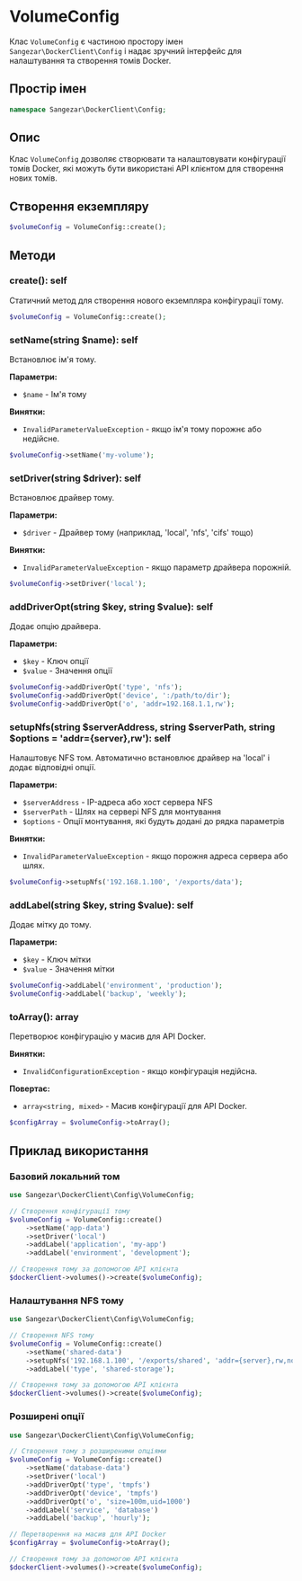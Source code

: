 # VolumeConfig

Клас `VolumeConfig` є частиною простору імен `Sangezar\DockerClient\Config` і надає зручний інтерфейс для налаштування та створення томів Docker.

## Простір імен

```php
namespace Sangezar\DockerClient\Config;
```

## Опис

Клас `VolumeConfig` дозволяє створювати та налаштовувати конфігурації томів Docker, які можуть бути використані API клієнтом для створення нових томів. 

## Створення екземпляру

```php
$volumeConfig = VolumeConfig::create();
```

## Методи

### create(): self

Статичний метод для створення нового екземпляра конфігурації тому.

```php
$volumeConfig = VolumeConfig::create();
```

### setName(string $name): self

Встановлює ім'я тому.

**Параметри:**
- `$name` - Ім'я тому

**Винятки:**
- `InvalidParameterValueException` - якщо ім'я тому порожнє або недійсне.

```php
$volumeConfig->setName('my-volume');
```

### setDriver(string $driver): self

Встановлює драйвер тому.

**Параметри:**
- `$driver` - Драйвер тому (наприклад, 'local', 'nfs', 'cifs' тощо)

**Винятки:**
- `InvalidParameterValueException` - якщо параметр драйвера порожній.

```php
$volumeConfig->setDriver('local');
```

### addDriverOpt(string $key, string $value): self

Додає опцію драйвера.

**Параметри:**
- `$key` - Ключ опції
- `$value` - Значення опції

```php
$volumeConfig->addDriverOpt('type', 'nfs');
$volumeConfig->addDriverOpt('device', ':/path/to/dir');
$volumeConfig->addDriverOpt('o', 'addr=192.168.1.1,rw');
```

### setupNfs(string $serverAddress, string $serverPath, string $options = 'addr={server},rw'): self

Налаштовує NFS том. Автоматично встановлює драйвер на 'local' і додає відповідні опції.

**Параметри:**
- `$serverAddress` - IP-адреса або хост сервера NFS
- `$serverPath` - Шлях на сервері NFS для монтування
- `$options` - Опції монтування, які будуть додані до рядка параметрів

**Винятки:**
- `InvalidParameterValueException` - якщо порожня адреса сервера або шлях.

```php
$volumeConfig->setupNfs('192.168.1.100', '/exports/data');
```

### addLabel(string $key, string $value): self

Додає мітку до тому.

**Параметри:**
- `$key` - Ключ мітки
- `$value` - Значення мітки

```php
$volumeConfig->addLabel('environment', 'production');
$volumeConfig->addLabel('backup', 'weekly');
```

### toArray(): array

Перетворює конфігурацію у масив для API Docker.

**Винятки:**
- `InvalidConfigurationException` - якщо конфігурація недійсна.

**Повертає:**
- `array<string, mixed>` - Масив конфігурації для API Docker.

```php
$configArray = $volumeConfig->toArray();
```

## Приклад використання

### Базовий локальний том

```php
use Sangezar\DockerClient\Config\VolumeConfig;

// Створення конфігурації тому
$volumeConfig = VolumeConfig::create()
    ->setName('app-data')
    ->setDriver('local')
    ->addLabel('application', 'my-app')
    ->addLabel('environment', 'development');

// Створення тому за допомогою API клієнта
$dockerClient->volumes()->create($volumeConfig);
```

### Налаштування NFS тому

```php
use Sangezar\DockerClient\Config\VolumeConfig;

// Створення NFS тому
$volumeConfig = VolumeConfig::create()
    ->setName('shared-data')
    ->setupNfs('192.168.1.100', '/exports/shared', 'addr={server},rw,nolock,soft')
    ->addLabel('type', 'shared-storage');

// Створення тому за допомогою API клієнта
$dockerClient->volumes()->create($volumeConfig);
```

### Розширені опції

```php
use Sangezar\DockerClient\Config\VolumeConfig;

// Створення тому з розширеними опціями
$volumeConfig = VolumeConfig::create()
    ->setName('database-data')
    ->setDriver('local')
    ->addDriverOpt('type', 'tmpfs')
    ->addDriverOpt('device', 'tmpfs')
    ->addDriverOpt('o', 'size=100m,uid=1000')
    ->addLabel('service', 'database')
    ->addLabel('backup', 'hourly');

// Перетворення на масив для API Docker
$configArray = $volumeConfig->toArray();

// Створення тому за допомогою API клієнта
$dockerClient->volumes()->create($volumeConfig);
``` 